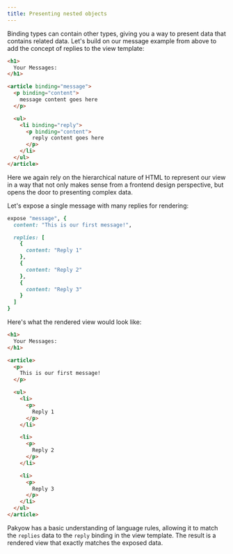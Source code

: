 ```yaml
---
title: Presenting nested objects
---
```


Binding types can contain other types, giving you a way to present data that contains related data. Let's build on our message example from above to add the concept of replies to the view template:

```html
<h1>
  Your Messages:
</h1>

<article binding="message">
  <p binding="content">
    message content goes here
  </p>

  <ul>
    <li binding="reply">
      <p binding="content">
        reply content goes here
      </p>
    </li>
  </ul>
</article>
```

Here we again rely on the hierarchical nature of HTML to represent our view in a way that not only makes sense from a frontend design perspective, but opens the door to presenting complex data.

Let's expose a single message with many replies for rendering:

```ruby
expose "message", {
  content: "This is our first message!",

  replies: [
    {
      content: "Reply 1"
    },
    {
      content: "Reply 2"
    },
    {
      content: "Reply 3"
    }
  ]
}
```

Here's what the rendered view would look like:

```html
<h1>
  Your Messages:
</h1>

<article>
  <p>
    This is our first message!
  </p>

  <ul>
    <li>
      <p>
        Reply 1
      </p>
    </li>

    <li>
      <p>
        Reply 2
      </p>
    </li>

    <li>
      <p>
        Reply 3
      </p>
    </li>
  </ul>
</article>
```

Pakyow has a basic understanding of language rules, allowing it to match the `replies` data to the `reply` binding in the view template. The result is a rendered view that exactly matches the exposed data.
